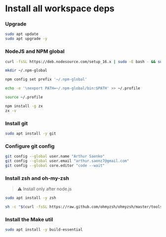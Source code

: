 # Install all workspace deps

### Upgrade

```bash
sudo apt update
sudo apt upgrade -y
```

### NodeJS and NPM global

```bash
curl -fsSL https://deb.nodesource.com/setup_16.x | sudo -E bash - && sudo apt install -y nodejs

mkdir ~/.npm-global

npm config set prefix '~/.npm-global'

echo -e '\nexport PATH=~/.npm-global/bin:$PATH' >> ~/.profile

source ~/.profile

npm install -g zx
zx -v
```

### Install git

```bash
sudo apt install -y git
```

### Configure git config

```bash
git config --global user.name "Arthur Saenko"
git config --global user.email "arthur.saenz7@gmail.com"
git config --global core.editor "code --wait"
```

### Install zsh and oh-my-zsh

> ⚠️ Install only after node.js

```bash
sudo apt install -y zsh

sh -c "$(curl -fsSL https://raw.github.com/ohmyzsh/ohmyzsh/master/tools/install.sh)"
```

### Install the Make util

```bash
sudo apt install -y build-essential
```
